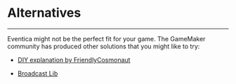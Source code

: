 # Alternatives

---

Eventica might not be the perfect fit for your game. The GameMaker community has produced other solutions that you might like to try:

- [DIY explanation by FriendlyCosmonaut](https://www.youtube.com/watch?v=jG_fTPMQPQI)

- [Broadcast Lib](https://github.com/JulianDicken/Broadcast)